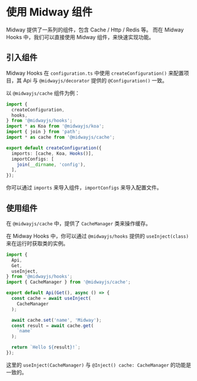 # 使用 Midway 组件

Midway 提供了一系列的组件，包含 Cache / Http / Redis 等。
而在 Midway Hooks 中，我们可以直接使用 Midway 组件，来快速实现功能。

## 引入组件

Midway Hooks 在 `configuration.ts` 中使用 `createConfiguration()` 来配置项目，其 Api 与 `@midwayjs/decorator` 提供的 `@Configuration()` 一致。

以 `@midwayjs/cache` 组件为例：

```ts
import {
  createConfiguration,
  hooks,
} from '@midwayjs/hooks';
import * as Koa from '@midwayjs/koa';
import { join } from 'path';
import * as cache from '@midwayjs/cache';

export default createConfiguration({
  imports: [cache, Koa, Hooks()],
  importConfigs: [
    join(__dirname, 'config'),
  ],
});
```

你可以通过 `imports` 来导入组件，`importConfigs` 来导入配置文件。

## 使用组件

在 `@midwayjs/cache` 中，提供了 `CacheManager` 类来操作缓存。

在 Midway Hooks 中，你可以通过 `@midwayjs/hooks` 提供的 `useInject(class)` 来在运行时获取类的实例。

```ts
import {
  Api,
  Get,
  useInject,
} from '@midwayjs/hooks';
import { CacheManager } from '@midwayjs/cache';

export default Api(Get(), async () => {
  const cache = await useInject(
    CacheManager
  );

  await cache.set('name', 'Midway');
  const result = await cache.get(
    `name`
  );

  return `Hello ${result}!`;
});
```

这里的 `useInject(CacheManager)` 与 `@Inject() cache: CacheManager` 的功能是一致的。
